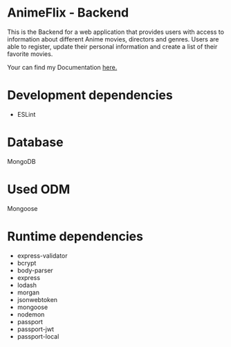 # AnimeFlix - Backend

This is the Backend for a web application that provides users with access to information about different Anime movies, directors and genres. Users are able to register, update their personal information and create a list of their favorite movies.

Your can find my Documentation [here.](https://anime-flix-db.herokuapp.com/users)
 
# Development dependencies

- ESLint

# Database

MongoDB

# Used ODM

Mongoose

# Runtime dependencies

- express-validator
- bcrypt
- body-parser
- express 
- lodash
- morgan
- jsonwebtoken
- mongoose 
- nodemon
- passport
- passport-jwt
- passport-local
